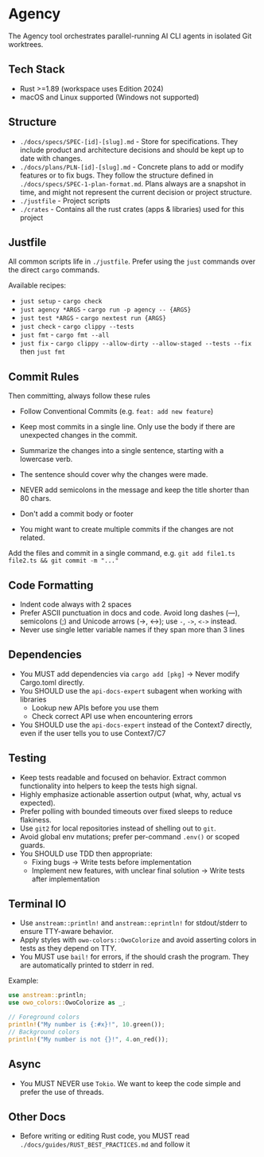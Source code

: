 # Agency

The Agency tool orchestrates parallel-running AI CLI agents in isolated Git worktrees.

## Tech Stack

- Rust >=1.89 (workspace uses Edition 2024)
- macOS and Linux supported (Windows not supported)

## Structure

- `./docs/specs/SPEC-[id]-[slug].md` - Store for specifications. They include product and architecture decisions and should be kept up to date with changes.
- `./docs/plans/PLN-[id]-[slug].md` - Concrete plans to add or modify features or to fix bugs. They follow the structure defined in `./docs/specs/SPEC-1-plan-format.md`. Plans always are a snapshot in time, and might not represent the current decision or project structure.
- `./justfile` - Project scripts
- `./crates` - Contains all the rust crates (apps & libraries) used for this project

## Justfile

All common scripts life in `./justfile`.
Prefer using the `just` commands over the direct `cargo` commands.

Available recipes:

- `just setup` - `cargo check`
- `just agency *ARGS` - `cargo run -p agency -- {ARGS}`
- `just test *ARGS` - `cargo nextest run {ARGS}`
- `just check` - `cargo clippy --tests`
- `just fmt` - `cargo fmt --all`
- `just fix` - `cargo clippy --allow-dirty --allow-staged --tests --fix` then `just fmt`

## Commit Rules

Then committing, always follow these rules

- Follow Conventional Commits (e.g. `feat: add new feature`)
- Keep most commits in a single line. Only use the body if there are unexpected changes in the commit.

- Summarize the changes into a single sentence, starting with a lowercase verb.
- The sentence should cover why the changes were made.
- NEVER add semicolons in the message and keep the title shorter than 80 chars.
- Don't add a commit body or footer
- You might want to create multiple commits if the changes are not related.

Add the files and commit in a single command, e.g. `git add file1.ts file2.ts && git commit -m "..."`

## Code Formatting

- Indent code always with 2 spaces
- Prefer ASCII punctuation in docs and code. Avoid long dashes (—), semicolons (;) and Unicode arrows (→, ↔); use `-`, `->`, `<->` instead.
- Never use single letter variable names if they span more than 3 lines

## Dependencies

- You MUST add dependencies via `cargo add [pkg]` -> Never modify Cargo.toml directly.
- You SHOULD use the `api-docs-expert` subagent when working with libraries
  - Lookup new APIs before you use them
  - Check correct API use when encountering errors
- You SHOULD use the `api-docs-expert` instead of the Context7 directly, even if the user tells you to use Context7/C7

## Testing

- Keep tests readable and focused on behavior. Extract common functionality into helpers to keep the tests high signal.
- Highly emphasize actionable assertion output (what, why, actual vs expected).
- Prefer polling with bounded timeouts over fixed sleeps to reduce flakiness.
- Use `git2` for local repositories instead of shelling out to `git`.
- Avoid global env mutations; prefer per-command `.env()` or scoped guards.
- You SHOULD use TDD then appropriate:
  - Fixing bugs -> Write tests before implementation
  - Implement new features, with unclear final solution -> Write tests after implementation

## Terminal IO

- Use `anstream::println!` and `anstream::eprintln!` for stdout/stderr to ensure TTY-aware behavior.
- Apply styles with `owo-colors::OwoColorize` and avoid asserting colors in tests as they depend on TTY.
- You MUST use `bail!` for errors, if the should crash the program. They are automatically printed to stderr in red.

Example:

```rust
use anstream::println;
use owo_colors::OwoColorize as _;

// Foreground colors
println!("My number is {:#x}!", 10.green());
// Background colors
println!("My number is not {}!", 4.on_red());
```

## Async

- You MUST NEVER use `Tokio`. We want to keep the code simple and prefer the use of threads.

## Other Docs

- Before writing or editing Rust code, you MUST read `./docs/guides/RUST_BEST_PRACTICES.md` and follow it
